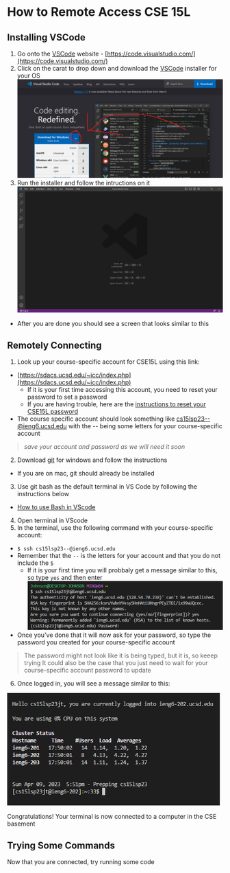 # **How to Remote Access CSE 15L**

## Installing VSCode
1. Go onto the [VSCode](https://code.visualstudio.com/) website -  [https://code.visualstudio.com/](https://code.visualstudio.com/)
2. Click on the carat to drop down and download the [VSCode](https://code.visualstudio.com/) installer for your OS
![Image](https://github.com/JohnsonUCSD/cse15l-lab-reports/blob/main/VSCodeSS.png)
3. Run the installer and follow the intructions on it
![Image](https://github.com/JohnsonUCSD/cse15l-lab-reports/blob/b589f2257566e5b7a04c32616f0dc1c15ee8da3c/Code_zp2Z127h70.png)
- After you are done you should see a screen that looks similar to this


## Remotely Connecting
1. Look up your course-specific account for CSE15L using this link: 
  - [https://sdacs.ucsd.edu/~icc/index.php](https://sdacs.ucsd.edu/~icc/index.php)
    - If it is your first time accessing this account, you need to reset your password to set a password
    - If you are having trouble, here are the [instructions to reset your CSE15L password](https://drive.google.com/file/d/17IDZn8Qq7Q0RkYMxdiIR0o6HJ3B5YqSW/view)
  - The course specific account should look something like cs15lsp23--@ieng6.ucsd.edu with the -- being some letters for your course-specific account
> *save your account and password as we will need it soon*
2. Download [git](https://gitforwindows.org/) for windows and follow the instructions
  - If you are on mac, git should already be installed
3. Use git bash as the default terminal in VS Code by following the instructions below
  - [How to use Bash in VScode](https://gitforwindows.org/)
4. Open terminal in VScode
5. In the terminal, use the following command with your course-specific account:
- `$ ssh cs15lsp23--@ieng6.ucsd.edu`
- Remember that the `--` is the letters for your account and that you do not include the `$`
  - If it is your first time you will probbaly get a message similar to this, so type `yes` and then enter
![Image](https://github.com/JohnsonUCSD/cse15l-lab-reports/blob/61dab5603f07104b7c16b3b932a8f64d8438187a/nexon_client_h1RyPmstir.png)
- Once you've done that it will now ask for your password, so type the password you created for your course-specific account
> The password might not look like it is being typed, but it is, so keeep trying
> It could also be the case that you just need to wait for your course-specific account password to update
6. Once logged in, you will see a message similar to this:

![Image](https://github.com/JohnsonUCSD/cse15l-lab-reports/blob/63116364987bef065e8b3f147c293e64b1d02750/nexon_client_yUyu8J5pYh.png)

Congratulations! Your terminal is now connected to a computer in the CSE basement
## Trying Some Commands
Now that you are connected, try running some code
